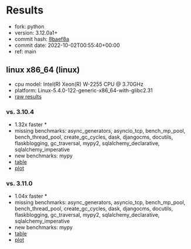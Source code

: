 # Results

- fork: python
- version: 3.12.0a1+
- commit hash: [8baef8a](https://github.com/python/cpython/commit/8baef8a)
- commit date: 2022-10-02T00:55:40+00:00
- ref: main

## linux x86_64 (linux)

- cpu model: Intel(R) Xeon(R) W-2255 CPU @ 3.70GHz
- platform: Linux-5.4.0-122-generic-x86_64-with-glibc2.31
- [raw results](bm-20221002-linux-x86_64-python-main-3.12.0a1%2B-8baef8a.json)

### vs. 3.10.4

- 1.32x faster \*
- missing benchmarks: async_generators, asyncio_tcp, bench_mp_pool, bench_thread_pool, create_gc_cycles, dask, djangocms, docutils, flaskblogging, gc_traversal, mypy2, sqlalchemy_declarative, sqlalchemy_imperative
- new benchmarks: mypy
- [table](bm-20221002-linux-x86_64-python-main-3.12.0a1%2B-8baef8a-vs-3.10.4.md)
- [plot](bm-20221002-linux-x86_64-python-main-3.12.0a1%2B-8baef8a-vs-3.10.4.png)

### vs. 3.11.0

- 1.04x faster \*
- missing benchmarks: async_generators, asyncio_tcp, bench_mp_pool, bench_thread_pool, create_gc_cycles, dask, djangocms, docutils, flaskblogging, gc_traversal, mypy2, sqlalchemy_declarative, sqlalchemy_imperative
- new benchmarks: mypy
- [table](bm-20221002-linux-x86_64-python-main-3.12.0a1%2B-8baef8a-vs-3.11.0.md)
- [plot](bm-20221002-linux-x86_64-python-main-3.12.0a1%2B-8baef8a-vs-3.11.0.png)

